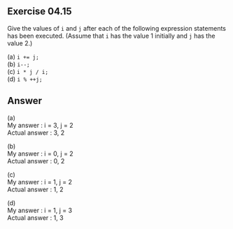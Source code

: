 ## Exercise 04.15
Give the values of ```i``` and ```j``` after each of the following expression statements has been executed. (Assume that ```i``` has the value 1 initially and ```j``` has the value 2.)

(a) ```i += j;```   
(b) ```i--;```   
(c) ```i * j / i;```   
(d) ```i % ++j;```   

## Answer
(a)   
My answer : i = 3, j = 2   
Actual answer : 3, 2   

(b)   
My answer : i = 0, j = 2   
Actual answer : 0, 2   

(c)   
My answer : i = 1, j = 2   
Actual answer : 1, 2   

(d)   
My answer : i = 1, j = 3   
Actual answer : 1, 3   
